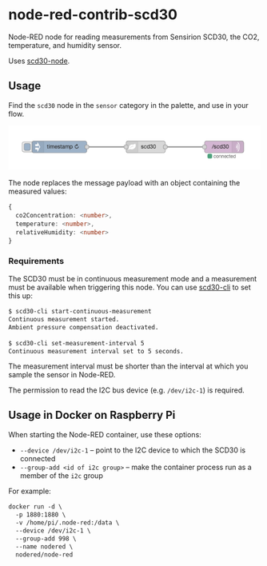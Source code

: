 # node-red-contrib-scd30

Node-RED node for reading measurements from Sensirion SCD30, the CO2, temperature, and humidity sensor.

Uses [scd30-node](https://github.com/rsmeral/scd30-node).

## Usage

Find the `scd30` node in the `sensor` category in the palette, and use in your flow.

![SCD30 node](scd30-node.png)

The node replaces the message payload with an object containing the measured values:
```typescript
{
  co2Concentration: <number>,
  temperature: <number>,
  relativeHumidity: <number>
}
```

### Requirements

The SCD30 must be in continuous measurement mode and a measurement must be available when triggering this node. You can use [scd30-cli](https://github.com/rsmeral/scd30-cli) to set this up:
```
$ scd30-cli start-continuous-measurement
Continuous measurement started.
Ambient pressure compensation deactivated.

$ scd30-cli set-measurement-interval 5
Continuous measurement interval set to 5 seconds.
```

The measurement interval must be shorter than the interval at which you sample the sensor in Node-RED.

The permission to read the I2C bus device (e.g. `/dev/i2c-1`) is required.

## Usage in Docker on Raspberry Pi

When starting the Node-RED container, use these options:
* `--device /dev/i2c-1` – point to the I2C device to which the SCD30 is connected
* `--group-add <id of i2c group>` – make the container process run as a member of the `i2c` group

For example:
```
docker run -d \
  -p 1880:1880 \
  -v /home/pi/.node-red:/data \
  --device /dev/i2c-1 \
  --group-add 998 \
  --name nodered \
  nodered/node-red
```
